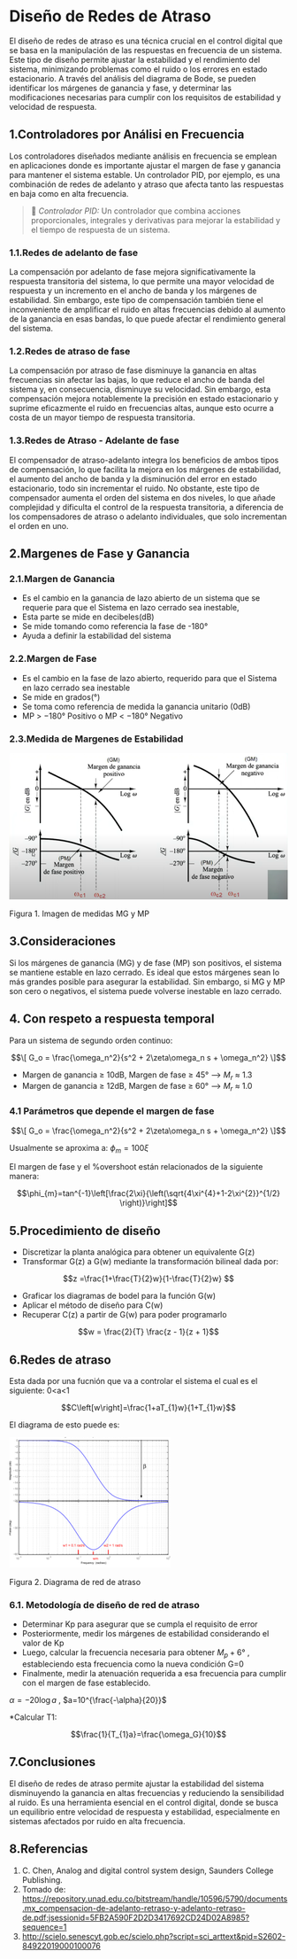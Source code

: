 # Diseño de Redes de Atraso 

El diseño de redes de atraso es una técnica crucial en el control digital que se basa en la manipulación de las respuestas en frecuencia de un sistema. Este tipo de diseño permite ajustar la estabilidad y el rendimiento del sistema, minimizando problemas como el ruido o los errores en estado estacionario. A través del análisis del diagrama de Bode, se pueden identificar los márgenes de ganancia y fase, y determinar las modificaciones necesarias para cumplir con los requisitos de estabilidad y velocidad de respuesta.


## 1.Controladores por Análisi en Frecuencia

Los controladores diseñados mediante análisis en frecuencia se emplean en aplicaciones donde es importante ajustar el margen de fase y ganancia para mantener el sistema estable. Un controlador PID, por ejemplo, es una combinación de redes de adelanto y atraso que afecta tanto las respuestas en baja como en alta frecuencia.

>🔑 *Controlador PID:* Un controlador que combina acciones proporcionales, integrales y derivativas para mejorar la estabilidad y el tiempo de respuesta de un sistema.

### 1.1.Redes de adelanto de fase

La compensación por adelanto de fase mejora significativamente la respuesta transitoria del sistema, lo que permite una mayor velocidad de respuesta y un incremento en el ancho de banda y los márgenes de estabilidad. Sin embargo, este tipo de compensación también tiene el inconveniente de amplificar el ruido en altas frecuencias debido al aumento de la ganancia en esas bandas, lo que puede afectar el rendimiento general del sistema.

### 1.2.Redes de atraso de fase

La compensación por atraso de fase disminuye la ganancia en altas frecuencias sin afectar las bajas, lo que reduce el ancho de banda del sistema y, en consecuencia, disminuye su velocidad. Sin embargo, esta compensación mejora notablemente la precisión en estado estacionario y suprime eficazmente el ruido en frecuencias altas, aunque esto ocurre a costa de un mayor tiempo de respuesta transitoria.

### 1.3.Redes de Atraso - Adelante de fase

El compensador de atraso-adelanto integra los beneficios de ambos tipos de compensación, lo que facilita la mejora en los márgenes de estabilidad, el aumento del ancho de banda y la disminución del error en estado estacionario, todo sin incrementar el ruido. No obstante, este tipo de compensador aumenta el orden del sistema en dos niveles, lo que añade complejidad y dificulta el control de la respuesta transitoria, a diferencia de los compensadores de atraso o adelanto individuales, que solo incrementan el orden en uno.

## 2.Margenes de Fase y Ganancia

### 2.1.Margen de Ganancia

 * Es el cambio en la ganancia de lazo abierto de un sistema que se requerie para que el Sistema en lazo cerrado sea inestable,
 * Esta parte se mide en decibeles(dB)
 * Se mide tomando como referencia la fase de -180°
 * Ayuda a definir la estabilidad del sistema

### 2.2.Margen de Fase

 * Es el cambio en la fase de lazo abierto, requerido para que el Sistema en lazo cerrado sea inestable
 * Se mide en grados(°)
 * Se toma como referencia de medida la ganancia unitario (0dB)
 * MP > −180° Positivo o MP < −180° Negativo

### 2.3.Medida de Margenes de Estabilidad

![MGP](images/MGP.png)

Figura 1. Imagen de medidas MG y MP

## 3.Consideraciones

Si los márgenes de ganancia (MG) y de fase (MP) son positivos, el sistema se mantiene estable en lazo cerrado. Es ideal que estos márgenes sean lo más grandes posible para asegurar la estabilidad. Sin embargo, si MG y MP son cero o negativos, el sistema puede volverse inestable en lazo cerrado.

## 4. Con respeto a respuesta temporal

Para un sistema de segundo orden continuo: 

$$\[
G_o = \frac{\omega_n^2}{s^2 + 2\zeta\omega_n s + \omega_n^2}
\]$$

* Margen de ganancia $\geq$ 10dB, Margen de fase $\geq$ 45° --> $M_r$ $\approx$ 1.3
* Margen de ganancia $\geq$ 12dB, Margen de fase $\geq$ 60° --> $M_r$ $\approx$ 1.0

### 4.1 Parámetros que depende el margen de fase

$$\[
G_o = \frac{\omega_n^2}{s^2 + 2\zeta\omega_n s + \omega_n^2}
\]$$

Usualmente se aproxima a: $\phi_{m}=100\xi$

El margen de fase y el %overshoot están relacionados de la siguiente manera:

$$\phi_{m}=tan^{-1}\left[\frac{2\xi}{\left(\sqrt{4\xi^{4}+1-2\xi^{2}}^{1/2} \right)}\right]$$

## 5.Procedimiento de diseño

* Discretizar la planta analógica para obtener un equivalente G(z)
* Transformar G(z) a G(w) mediante la transformación bilineal dada por:

$$z =\frac{1+\frac{T}{2}w}{1-\frac{T}{2}w} $$

* Graficar los diagramas de bodel para la función G(w)
* Aplicar el método de diseño para C(w)
* Recuperar C(z) a partir de G(w) para poder programarlo

$$w = \frac{2}{T} \frac{z - 1}{z + 1}$$

## 6.Redes de atraso

Esta dada por una fucnión que va a controlar el sistema el cual es el siguiente: 0<a<1

$$C\left[w\right]=\frac{1+aT_{1}w}{1+T_{1}w}$$

El diagrama de esto puede es:

![redatraso](images/redatraso.png)

Figura 2. Diagrama de red de atraso

### 6.1. Metodología de diseño de red de atraso

* Determinar Kp  para asegurar que se cumpla el requisito de error
* Posteriormente, medir los márgenes de estabilidad considerando el valor de Kp
* Luego, calcular la frecuencia necesaria para obtener $M_p+6°$ , estableciendo esta frecuencia como la nueva condición G=0
* Finalmente, medir la atenuación requerida a esa frecuencia para cumplir con el margen de fase establecido.

$\alpha=-20\log a$ , $a=10^{\frac{-\alpha}{20}}$

*Calcular T1:

$$\frac{1}{T_{1}a}=\frac{\omega_G}{10}$$

## 7.Conclusiones

El diseño de redes de atraso permite ajustar la estabilidad del sistema disminuyendo la ganancia en altas frecuencias y reduciendo la sensibilidad al ruido. Es una herramienta esencial en el control digital, donde se busca un equilibrio entre velocidad de respuesta y estabilidad, especialmente en sistemas afectados por ruido en alta frecuencia.

## 8.Referencias

1. C. Chen, Analog and digital control system design, Saunders College Publishing.
2. Tomado de: https://repository.unad.edu.co/bitstream/handle/10596/5790/documents.mx_compensacion-de-adelanto-retraso-y-adelanto-retraso-de.pdf;jsessionid=5FB2A590F2D2D3417692CD24D02A8985?sequence=1
3. http://scielo.senescyt.gob.ec/scielo.php?script=sci_arttext&pid=S2602-84922019000100076
​
 



